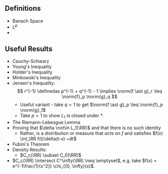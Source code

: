 ## Definitions

- Banach Space
- $L^p$
-

## Useful Results
- Cauchy-Schwarz
- Young's Inequality
- Holder's Inequality
- Minkowski's Inequality
- Jensen's Inequality:
$$
r^{-1} \definedas p^{-1} + q^{-1} - 1 \implies \norm{f \ast g}_r \leq \norm{f}_p \norm{g}_q
$$
  - Useful variant - take $q = 1$ to get $\norm{f \ast g}_p \leq \norm{f}_p \norm{g}_1$
  - Take $p=1$ to show $L_1$ is closed under $\ast$.
- The Riemann-Lebesgue Lemma
- Proving that $\delta \not\in L_1(\RR)$ and that there is no such identity
  - Rather, is a distribution or measure that _acts_ on $f$ and satisfies $f(x) \int_\RR f(t)\delta(t-x) ~dt$
- Fubini's Theorem
- Density Results:
  - $C_c(\RR) \subset C_0(\RR)$
- $C_c(\RR) \intersect C^\infty(\RR) \neq \emptyset$, e.g. take $f(x) = e^{-1\frac{1}{x^2}} \chi_{(0, \infty}(x)$.

